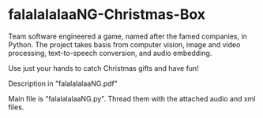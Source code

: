 # falalalalaaNG-Christmas-Box
Team software engineered a game, named after the famed companies, in Python. The project takes basis from computer vision, image and video processing, text-to-speech conversion, and audio embedding. 

Use just your hands to catch Christmas gifts and have fun!

Description in "falalalalaaNG.pdf"

Main file is "falalalalaaNG.py". Thread them with the attached audio and xml files.
